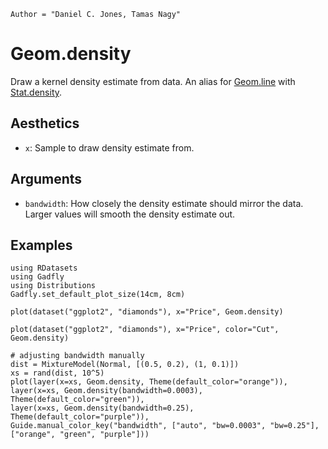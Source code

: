 ```@meta
Author = "Daniel C. Jones, Tamas Nagy"
```

# Geom.density

Draw a kernel density estimate from data. An alias for [Geom.line](@ref) with
[Stat.density](@ref).

## Aesthetics

  * `x`: Sample to draw density estimate from.

## Arguments

  * `bandwidth`: How closely the density estimate should mirror the data.
    Larger values will smooth the density estimate out.

## Examples

```@setup 1
using RDatasets
using Gadfly
using Distributions
Gadfly.set_default_plot_size(14cm, 8cm)
```

```@example 1
plot(dataset("ggplot2", "diamonds"), x="Price", Geom.density)
```

```@example 1
plot(dataset("ggplot2", "diamonds"), x="Price", color="Cut", Geom.density)
```

```@example 1
# adjusting bandwidth manually
dist = MixtureModel(Normal, [(0.5, 0.2), (1, 0.1)])
xs = rand(dist, 10^5)
plot(layer(x=xs, Geom.density, Theme(default_color="orange")), 
layer(x=xs, Geom.density(bandwidth=0.0003), Theme(default_color="green")),
layer(x=xs, Geom.density(bandwidth=0.25), Theme(default_color="purple")),
Guide.manual_color_key("bandwidth", ["auto", "bw=0.0003", "bw=0.25"], ["orange", "green", "purple"]))
```
